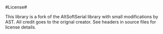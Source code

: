 #License#

This library is a fork of the AltSoftSerial library with small modifications by AST. All credit goes to the orignal creator. See headers in source files for license details.
